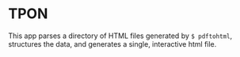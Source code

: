 # TPON

This app parses a directory of HTML files generated by `$ pdftohtml`, structures the data, and generates a single, interactive html file.